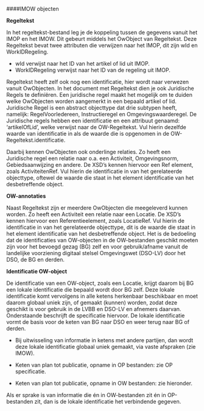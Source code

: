 ####IMOW objecten

**Regeltekst**

In het regeltekst-bestand leg je de koppeling tussen de gegevens vanuit het IMOP en het IMOW. Dit gebeurt middels het OwObject van Regeltekst. 
Deze Regeltekst bevat twee attributen die verwijzen naar het IMOP, dit zijn wId en WorkIDRegeling.
-   wId verwijst naar het ID van het artikel of lid uit IMOP.
-   WorkIDRegeling verwijst naar het ID van de regeling uit IMOP.

Regeltekst heeft zelf ook nog een identificatie, hier wordt naar verwezen vanuit OwObjecten. In het document met Regeltekst dien je ook 
Juridische Regels te definiëren. Een juridische regel maakt het mogelijk om te duiden welke OwObjecten worden aangemerkt in een bepaald 
artikel of lid.
Juridische Regel is een abstract objecttype dat drie subtypen heeft, namelijk: RegelVoorIedereen, Instructieregel en Omgevingswaarderegel.
De Juridische regels hebben een identificatie en een attribuut genaamd: ‘artikelOfLid’, welke verwijst naar de OW-Regeltekst. 
Vul hierin dezelfde waarde van identificatie in als de waarde die is opgenomen in de OW-Regeltekst.identificatie.

Daarbij kennen OwObjecten ook onderlinge relaties. Zo heeft een Juridische regel een relatie naar o.a. een Activiteit, Omgevingsnorm, 
Gebiedsaanwijzing en andere. De XSD’s kennen hiervoor een Ref element, zoals ActiviteitenRef. Vul hierin de identificatie in van het 
gerelateerde objecttype, oftewel de waarde die staat in het element identificatie van het desbetreffende object.

**OW-annotaties**

Naast Regeltekst zijn er meerdere OwObjecten die meegeleverd kunnen worden. Zo heeft een Activiteit een relatie naar een Locatie. 
De XSD’s kennen hiervoor een Referentieelement, zoals LocatieRef. Vul hierin de identificatie in van het gerelateerde objecttype, dit is de
waarde die staat in het element identificatie van het desbetreffende object.
Het is de bedoeling dat de identificaties van OW-objecten in de OW-bestanden geschikt moeten zijn
voor het bevoegd gezag (BG) zelf en voor gebruik/afname vanuit de landelijke voorziening digitaal
stelsel Omgevingswet (DSO-LV) door het DSO, de BG en derden.


**Identificatie OW-object**

De identificatie van een OW-object, zoals een Locatie, krijgt daarom bij BG een lokale identificatie die bepaald wordt door BG zelf. 
Deze lokale identificatie komt vervolgens in alle ketens herkenbaar beschikbaar en moet daarom globaal uniek zijn, of gemaakt (kunnen) worden, zodat deze geschikt is
voor gebruik in de LVBB en DSO-LV en afnemers daarvan.
Onderstaande beschrijft de specificatie hiervoor. De lokale identificatie vormt de basis voor de keten van BG naar DSO en weer terug naar BG of derden.

-   Bij uitwisseling van informatie in ketens met andere partijen, dan wordt deze lokale identificatie globaal uniek gemaakt, via vaste 
    afspraken (zie IMOW).

-   Keten van plan tot publicatie, opname in OP bestanden: zie OP specificatie.

-   Keten van plan tot publicatie, opname in OW bestanden: zie hieronder.

Als er sprake is van informatie die én in OW-bestanden zit én in OP-bestanden zit, dan is de lokale identificatie het verbindende gegeven.



